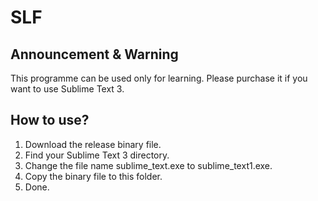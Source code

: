 # SLF

## Announcement & Warning

This programme can be used only for learning. Please purchase it if you want to use Sublime Text 3.

## How to use?

1. Download the release binary file.
2. Find your Sublime Text 3 directory.
3. Change the file name sublime_text.exe to sublime_text1.exe.
4. Copy the binary file to this folder.
5. Done.

